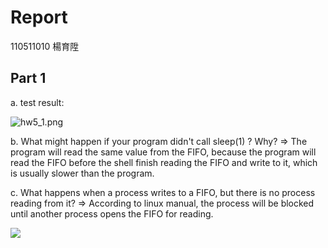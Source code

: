 # Report

110511010 楊育陞

## Part 1

a. test result:

![hw5_1.png](\\wsl.localhost\Ubuntu-22.04\home\bbnoir\OS\project4\pic\hw5_1.png)

b. What might happen if your program didn't call sleep(1) ? Why?
=> The program will read the same value from the FIFO, because the program will read the FIFO before the shell finish reading the FIFO and write to it, which is usually slower than the program.


c. What happens when a process writes to a FIFO, but there is no process reading from it?
=> According to linux manual, the process will be blocked until another process opens the FIFO for reading.

![](C:\Users\User\AppData\Roaming\marktext\images\2023-11-16-13-13-35-image.png)


